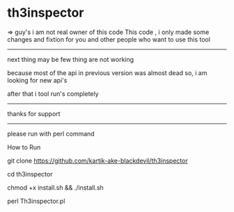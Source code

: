 # th3inspector


=> guy's i am not real owner of this code This code ,
i only made some changes and fixtion for you and other people who want to 
use this tool

---------------------------------------------------------------------------------------------

next thing may be few thing are not working 

because most of the api in previous version was almost dead 
so,  i am looking for new api's 

after that i tool run's completely


----------------------------------------------------------------------------------------------

thanks for support

----------------------------------------------------------------------------------------------

please run with perl command 

How to Run

git clone https://github.com/kartik-ake-blackdevil/th3inspector

cd th3inspector

chmod +x install.sh && ./install.sh

perl Th3inspector.pl




















